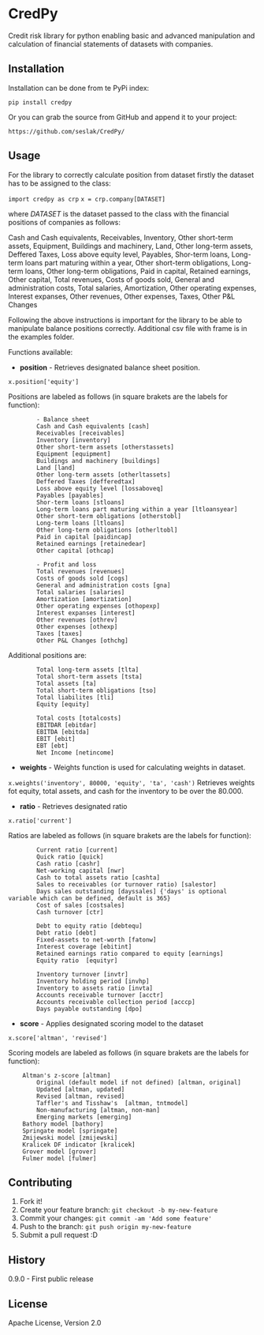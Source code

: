 # CredPy
Credit risk library for python enabling basic and advanced manipulation and
calculation of financial statements of datasets with companies.

## Installation

Installation can be done from te PyPi index:

`pip install credpy`

Or you can grab the source from GitHub and append it to your project:

`https://github.com/seslak/CredPy/`

## Usage
For the library to correctly calculate position from dataset firstly the
dataset has to be assigned to the class:

`import credpy as crp`
`x = crp.company[DATASET]`

where _DATASET_ is the dataset passed to the class with the financial positions
of companies as follows: 

Cash and Cash equivalents, Receivables, Inventory, Other short-term assets, Equipment,  Buildings and machinery, Land, Other long-term assets, Deffered Taxes, Loss above equity level, Payables, Shor-term loans, Long-term loans part maturing within a year, Other short-term obligations, Long-term loans, Other long-term obligations, Paid in capital, Retained earnings, Other capital, Total revenues, Costs of goods sold, General and administration costs, Total salaries, Amortization, Other operating expenses, Interest expanses, Other revenues, Other expenses, Taxes, Other P&L Changes

Following the above instructions is important for the library to be able to
manipulate balance positions correctly. Additional csv file with frame is in the examples folder.

Functions available:

- **position** - Retrieves designated balance sheet position.

`
x.position['equity']
`

Positions are labeled as follows (in square brakets are the labels for function):
            
            - Balance sheet
            Cash and Cash equivalents [cash]
            Receivables [receivables]
            Inventory [inventory]
            Other short-term assets [otherstassets]
            Equipment [equipment]
            Buildings and machinery [buildings]
            Land [land]
            Other long-term assets [otherltassets]
            Deffered Taxes [defferedtax]
            Loss above equity level [lossaboveq]
            Payables [payables]
            Shor-term loans [stloans]
            Long-term loans part maturing within a year [ltloansyear]
            Other short-term obligations [otherstobl]
            Long-term loans [ltloans]
            Other long-term obligations [otherltobl]
            Paid in capital [paidincap]
            Retained earnings [retainedear]
            Other capital [othcap]
            
            - Profit and loss                             
            Total revenues [revenues]
            Costs of goods sold [cogs]
            General and administration costs [gna]
            Total salaries [salaries]
            Amortization [amortization]
            Other operating expenses [othopexp]
            Interest expanses [interest]
            Other revenues [othrev]
            Other expenses [othexp]
            Taxes [taxes]
            Other P&L Changes [othchg]
            

Additional positions are:

            Total long-term assets [tlta]
            Total short-term assets [tsta]
            Total assets [ta]
            Total short-term obligations [tso]
            Total liabilites [tli]
            Equity [equity]
            
            Total costs [totalcosts]
            EBITDAR [ebitdar]
            EBITDA [ebitda]
            EBIT [ebit]
            EBT [ebt]
            Net Income [netincome]
            
- **weights** - Weights function is used for calculating weights in dataset.

`
x.weights('inventory', 80000, 'equity', 'ta', 'cash')
`
Retrieves weights fot equity, total assets, and cash for the inventory to be over the 80.000.

- **ratio** - Retrieves designated ratio

`
x.ratio['current']
`

Ratios are labeled as follows (in square brakets are the labels for function):

            Current ratio [current]
            Quick ratio [quick]
            Cash ratio [cashr]
            Net-working capital [nwr]
            Cash to total assets ratio [cashta]
            Sales to receivables (or turnover ratio) [salestor]
            Days sales outstanding [dayssales] {'days' is optional variable which can be defined, default is 365}
            Cost of sales [costsales]
            Cash turnover [ctr]
            
            Debt to equity ratio [debtequ]
            Debt ratio [debt]
            Fixed-assets to net-worth [fatonw]
            Interest coverage [ebitint]
            Retained earnings ratio compared to equity [earnings]
            Equity ratio  [equityr]
            
            Inventory turnover [invtr]
            Inventory holding period [invhp]
            Inventory to assets ratio [invta]
            Accounts receivable turnover [acctr]
            Accounts receivable collection period [acccp]
            Days payable outstanding [dpo]
     

- **score** - Applies designated scoring model to the dataset

`
x.score['altman', 'revised']
`

Scoring models are labeled as follows (in square brakets are the labels for function):

        Altman's z-score [altman]
            Original (default model if not defined) [altman, original]
            Updated [altman, updated]
            Revised [altman, revised]
            Taffler's and Tisshaw's  [altman, tntmodel]
            Non-manufacturing [altman, non-man]
            Emerging markets [emerging]
        Bathory model [bathory]
        Springate model [springate]
        Zmijewski model [zmijewski]
        Kralicek DF indicator [kralicek]
        Grover model [grover]
        Fulmer model [fulmer]




## Contributing
1. Fork it!
2. Create your feature branch: `git checkout -b my-new-feature`
3. Commit your changes: `git commit -am 'Add some feature'`
4. Push to the branch: `git push origin my-new-feature`
5. Submit a pull request :D

## History

0.9.0 - First public release

## License
Apache License, Version 2.0

